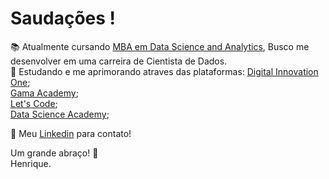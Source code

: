 # Saudações !

:books: Atualmente cursando [MBA em Data Science and Analytics](https://mbauspesalq.com/wp-content/uploads/2021/06/mba-em-data-science-e-analytics.pdf), Busco me desenvolver em uma carreira de Cientista de Dados.<br />
:book: Estudando e me aprimorando atraves das plataformas: 
                                                           [Digital Innovation One](https://digitalinnovation.one/);<br />
                                                           [Gama Academy](https://www.gama.academy/);<br />
                                                           [Let's Code](https://letscode.com.br/);<br />
                                                           [Data Science Academy](https://www.datascienceacademy.com.br/cursosgratuitos);<br />
                                                           
:briefcase: Meu [Linkedin](https://www.linkedin.com/in/henrique-sampaio-batista/) para contato!

Um grande abraço! :hugs: <br /> 
Henrique.
